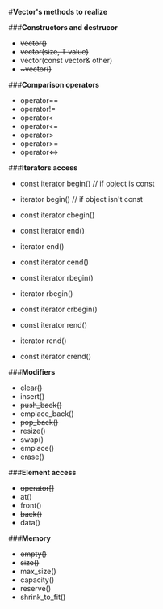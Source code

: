 #**Vector's methods to realize**

###**Constructors and destrucor**

+ ~~vector()~~
+ ~~vector(size, T value)~~
+ vector(const vector<T>& other)
+ ~~\~vector()~~

###**Comparison operators**

+ operator==
+ operator!=
+ operator<
+ operator<=
+ operator>
+ operator>=
+ operator<=>

###**Iterators access**

+ const iterator begin() // if object is const
+ iterator begin() // if object isn't const
+ const iterator cbegin()

+ const iterator end()
+ iterator end()
+ const iterator cend()

+ const iterator rbegin()
+ iterator rbegin()
+ const iterator crbegin()

+ const iterator rend()
+ iterator rend()
+ const iterator crend()

###**Modifiers**

+ ~~clear()~~
+ insert()
+ ~~push_back()~~
+ emplace_back()
+ ~~pop_back()~~
+ resize()
+ swap()
+ emplace()
+ erase()

###**Element access**

+ ~~operator[]~~
+ at()
+ front()
+ ~~back()~~
+ data()

###**Memory**

+ ~~empty()~~
+ ~~size()~~
+ max_size()
+ capacity()
+ reserve()
+ shrink_to_fit()